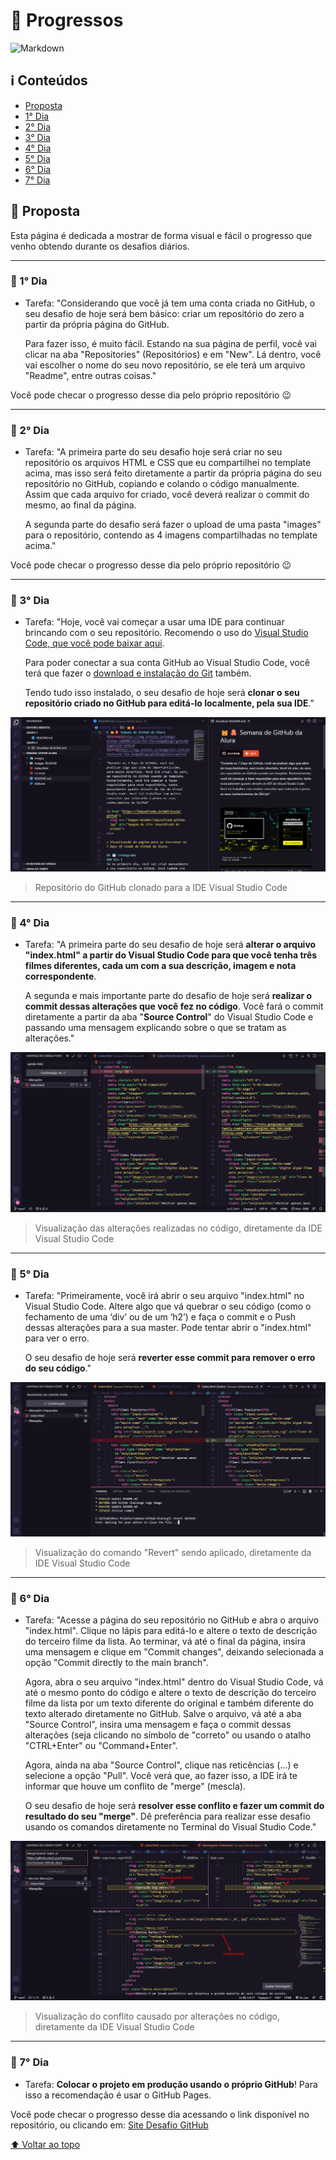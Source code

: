 # 📝 Progressos
![Markdown](https://img.shields.io/badge/Markdown-000000?style=for-the-badge&logo=markdown&logoColor=white)

## ℹ️ Conteúdos
- [Proposta](#-proposta)
- [1° Dia](#-1-dia)
- [2° Dia](#-2-dia)
- [3° Dia](#-3-dia)
- [4° Dia](#-4-dia)
- [5° Dia](#-5-dia)
- [6° Dia](#-6-dia)
- [7° Dia](#-7-dia)

## 🎯 Proposta
Esta página é dedicada a mostrar de forma visual e fácil o progresso que venho obtendo durante os desafios diários.

---
### 📅 1° Dia
- Tarefa: "Considerando que você já tem uma conta criada no GitHub, o seu desafio de hoje será bem básico: criar um repositório do zero a partir da própria página do GitHub.

    Para fazer isso, é muito fácil. Estando na sua página de perfil, você vai clicar na aba "Repositories" (Repositórios) e em "New". Lá dentro, você vai escolher o nome do seu novo repositório, se ele terá um arquivo "Readme", entre outras coisas."

Você pode checar o progresso desse dia pelo próprio repositório 😉

---
### 📅 2° Dia
- Tarefa: "A primeira parte do seu desafio hoje será criar no seu repositório os arquivos HTML e CSS que eu compartilhei no template acima, mas isso será feito diretamente a partir da própria página do seu repositório no GitHub, copiando e colando o código manualmente. Assim que cada arquivo for criado, você deverá realizar o commit do mesmo, ao final da página.

    A segunda parte do desafio será fazer o upload de uma pasta "images" para o repositório, contendo as 4 imagens compartilhadas no template acima."

Você pode checar o progresso desse dia pelo próprio repositório 😉

---
### 📅 3° Dia

- Tarefa: "Hoje, você vai começar a usar uma IDE para continuar brincando com o seu repositório. Recomendo o uso do [Visual Studio Code, que você pode baixar aqui](https://code.visualstudio.com/download).

    Para poder conectar a sua conta GitHub ao Visual Studio Code, você terá que fazer o [download e instalação do Git](https://git-scm.com/downloads?utm_source=ActiveCampaign&utm_medium=email&utm_content=%237DaysOfCode+-+GitHub+3%2F7%3A+Clonando+um+repositório&utm_campaign=%5BAlura+%237Days+Of+Code%5D%28GitHub+-+1ª+Ed+%29+Dia+3%2F7) também.

    Tendo tudo isso instalado, o seu desafio de hoje será **clonar o seu repositório criado no GitHub para editá-lo localmente, pela sua IDE**."

<img src="../images/progresso_dia3.png">

> Repositório do GitHub clonado para a IDE Visual Studio Code 

---
### 📅 4° Dia

- Tarefa: "A primeira parte do seu desafio de hoje será **alterar o arquivo "index.html" a partir do Visual Studio Code para que você tenha três filmes diferentes, cada um com a sua descrição, imagem e nota correspondente**.

    A segunda e mais importante parte do desafio de hoje será **realizar o commit dessas alterações que você fez no código**. Você fará o commit diretamente a partir da aba "**Source Control**" do Visual Studio Code e passando uma mensagem explicando sobre o que se tratam as alterações."


<img src="../images/progresso_dia4.png">

> Visualização das alterações realizadas no código, diretamente da IDE Visual Studio Code

---
### 📅 5° Dia

- Tarefa: "Primeiramente, você irá abrir o seu arquivo "index.html" no Visual Studio Code. Altere algo que vá quebrar o seu código (como o fechamento de uma ‘div’ ou de um ‘h2’) e faça o commit e o Push dessas alterações para a sua master. Pode tentar abrir o "index.html" para ver o erro.

    O seu desafio de hoje será **reverter esse commit para remover o erro do seu código**."


<img src="../images/progresso_dia5.png">

> Visualização do comando "Revert" sendo aplicado, diretamente da IDE Visual Studio Code

---
### 📅 6° Dia

- Tarefa: "Acesse a página do seu repositório no GitHub e abra o arquivo "index.html". Clique no lápis para editá-lo e altere o texto de descrição do terceiro filme da lista. Ao terminar, vá até o final da página, insira uma mensagem e clique em "Commit changes", deixando selecionada a opção "Commit directly to the main branch".

    Agora, abra o seu arquivo "index.html" dentro do Visual Studio Code, vá até o mesmo ponto do código e altere o texto de descrição do terceiro filme da lista por um texto diferente do original e também diferente do texto alterado diretamente no GitHub. Salve o arquivo, vá até a aba "Source Control", insira uma mensagem e faça o commit dessas alterações (seja clicando no símbolo de "correto" ou usando o atalho "CTRL+Enter" ou "Command+Enter".

    Agora, ainda na aba "Source Control", clique nas reticências (...) e selecione a opção "Pull". Você verá que, ao fazer isso, a IDE irá te informar que houve um conflito de "merge" (mescla).

    O seu desafio de hoje será **resolver esse conflito e fazer um commit do resultado do seu "merge"**. Dê preferência para realizar esse desafio usando os comandos diretamente no Terminal do Visual Studio Code."


<img src="../images/progresso_dia6.png">

> Visualização do conflito causado por alterações no código, diretamente da IDE Visual Studio Code

---
### 📅 7° Dia

- Tarefa: **Colocar o projeto em produção usando o próprio GitHub**! Para isso a recomendação é usar o GitHub Pages.

Você pode checar o progresso desse dia acessando o link disponível no repositório, ou clicando em: [Site Desafio GitHub](https://lucashenrique-dev.github.io/Semana-GitHub-Alura/)

[⬆ Voltar ao topo](#-progressos)

